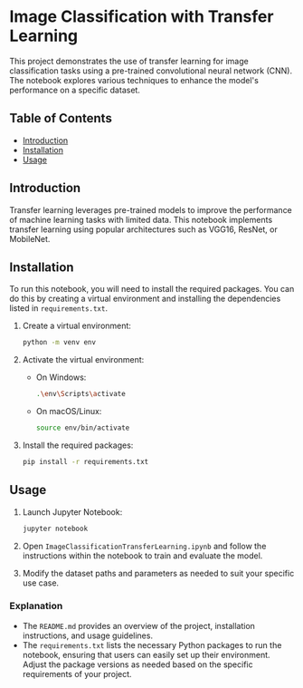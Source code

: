 # Image Classification with Transfer Learning

This project demonstrates the use of transfer learning for image classification tasks using a pre-trained convolutional neural network (CNN). The notebook explores various techniques to enhance the model's performance on a specific dataset.

## Table of Contents

- [Introduction](#introduction)
- [Installation](#installation)
- [Usage](#usage)


## Introduction

Transfer learning leverages pre-trained models to improve the performance of machine learning tasks with limited data. This notebook implements transfer learning using popular architectures such as VGG16, ResNet, or MobileNet.

## Installation

To run this notebook, you will need to install the required packages. You can do this by creating a virtual environment and installing the dependencies listed in `requirements.txt`.

1. Create a virtual environment:
   ```bash
   python -m venv env
   ```

2. Activate the virtual environment:
   - On Windows:
     ```bash
     .\env\Scripts\activate
     ```
   - On macOS/Linux:
     ```bash
     source env/bin/activate
     ```

3. Install the required packages:
   ```bash
   pip install -r requirements.txt
   ```

## Usage

1. Launch Jupyter Notebook:
   ```bash
   jupyter notebook
   ```

2. Open `ImageClassificationTransferLearning.ipynb` and follow the instructions within the notebook to train and evaluate the model.

3. Modify the dataset paths and parameters as needed to suit your specific use case.




### Explanation

- The `README.md` provides an overview of the project, installation instructions, and usage guidelines.
- The `requirements.txt` lists the necessary Python packages to run the notebook, ensuring that users can easily set up their environment. Adjust the package versions as needed based on the specific requirements of your project.
